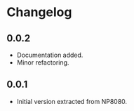 # Changelog

## 0.0.2
 - Documentation added.
 - Minor refactoring.

## 0.0.1

- Initial version extracted from NP8080.

